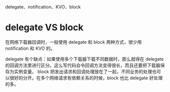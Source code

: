 delegate、notification、KVO、block

# delegate VS block
在网络下载器回调时，一般使用 delegate 和 block 两种方式，很少用 notification 和 KVO 的。

delegate 有个缺点：如果使用多个下载器下载不同数据时，那么就得在 delegate 的回调方法里进行区分。这么写代码会令回调方法变得很长，而且还要把下载器保存为实例变量。
block 把发出请求和回调处理放在了一起，不同业务的处理也可以很好的分开。在多个网络请求有依赖关系的时候，block 也比 delegate 好处理的多。
